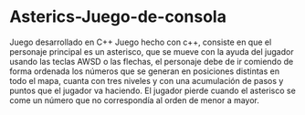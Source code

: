 # Asterics-Juego-de-consola
Juego desarrollado en C++
Juego hecho con c++, consiste en que el personaje principal es un asterisco, que se mueve con la ayuda del jugador usando las teclas AWSD o las flechas, 
el personaje debe de ir comiendo de forma ordenada los números que se generan en posiciones distintas en todo el mapa, 
cuanta con tres niveles y con una acumulación de pasos y puntos que el jugador va haciendo. 
El jugador pierde cuando el asterisco se come un número que no correspondía al orden de menor a mayor.
